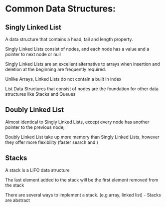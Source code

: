 # Common Data Structures:

## Singly Linked List

A data structure that contains a head, tail and length property.

Singly Linked Lists consist of nodes, and each node has a value and a pointer to next node or null

Singly Linked Lists are an excellent alternative to arrays when insertion and deletion at the beginning are frequently required.

Unlike Arrays, Linked Lists do not contain a built in index

List Data Structures that consist of nodes are the foundation for other data structures like Stacks and Queues


## Doubly Linked List

Almost identical to Singly Linked Lists, except every node has another pointer to the previous node;

Doubly Linked List take up more memory than Singly Linked Lists, however they offer more flexibility (faster search and )


## Stacks

A stack is a LIFO data structure

The last element added to the stack will be the first element removed from the stack

There are several ways to implement a stack. (e.g array, linked list) - Stacks are abstract
